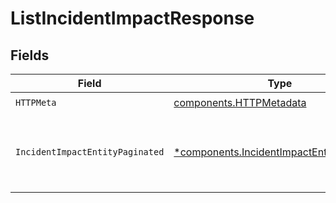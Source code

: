 # ListIncidentImpactResponse


## Fields

| Field                                                                                                 | Type                                                                                                  | Required                                                                                              | Description                                                                                           |
| ----------------------------------------------------------------------------------------------------- | ----------------------------------------------------------------------------------------------------- | ----------------------------------------------------------------------------------------------------- | ----------------------------------------------------------------------------------------------------- |
| `HTTPMeta`                                                                                            | [components.HTTPMetadata](../../models/components/httpmetadata.md)                                    | :heavy_check_mark:                                                                                    | N/A                                                                                                   |
| `IncidentImpactEntityPaginated`                                                                       | [*components.IncidentImpactEntityPaginated](../../models/components/incidentimpactentitypaginated.md) | :heavy_minus_sign:                                                                                    | List impacted infrastructure on an incident by specifying type                                        |
